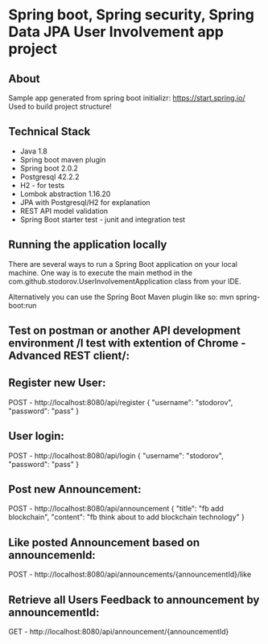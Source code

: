 # Spring boot, Spring security, Spring Data JPA User Involvement app project

## About

Sample app generated from spring boot initializr: https://start.spring.io/
Used to build project structure!

## Technical Stack

- Java 1.8
- Spring boot maven plugin
- Spring boot 2.0.2
- Postgresql 42.2.2
- H2 - for tests
- Lombok abstraction 1.16.20
- JPA with Postgresql/H2 for explanation
- REST API model validation 
- Spring Boot starter test - junit and integration test

## Running the application locally

There are several ways to run a Spring Boot application on your local machine. One way is to execute the main method in the com.github.stodorov.UserInvolvementApplication class from your IDE.

Alternatively you can use the Spring Boot Maven plugin like so:
mvn spring-boot:run

Test on postman or another API development environment /I test with extention of Chrome - Advanced REST client/:
-------------------
## Register new User:
POST - http://localhost:8080/api/register
{
  "username": "stodorov",
  "password": "pass"
}


## User login:
POST - http://localhost:8080/api/login
{
  "username": "stodorov",
  "password": "pass"
}

## Post new Announcement:
POST - http://localhost:8080/api/announcement
{
	"title": "fb add blockchain",
	"content": "fb think about to add blockchain technology"
}

## Like posted Announcement based on announcemenId:
POST - http://localhost:8080/api/announcements/{announcementId}/like

## Retrieve all Users Feedback to announcement by announcementId:
GET - http://localhost:8080/api/announcement/{announcementId}


